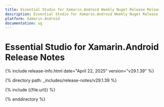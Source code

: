 ```yaml
---
title: Essential Studio for Xamarin.Android Weekly Nuget Release Release Notes  
description: Essential Studio for Xamarin.Android Weekly Nuget Release Release Notes  
platform: Xamarin.Android
documentation: ug
---
```


# Essential Studio for Xamarin.Android  Release Notes  

{% include release-info.html date="April 22, 2025"  version="v29.1.39" %} 

{% directory path: _includes/release-notes/v29.1.39 %}

{% include {{file.url}} %}

{% enddirectory %}